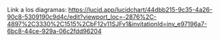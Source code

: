 Link a los diagramas: https://lucid.app/lucidchart/44dbb215-9c35-4a26-90c8-5309190c9d4c/edit?viewport_loc=-2876%2C-4897%2C3330%2C1515%2CbF12v11SJFv1&invitationId=inv_e97196a7-6bc8-44ce-929a-06c2fdd96204
